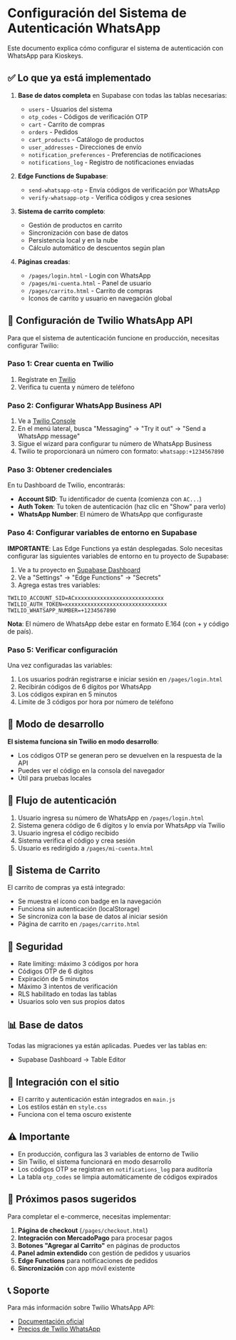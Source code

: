 # Configuración del Sistema de Autenticación WhatsApp

Este documento explica cómo configurar el sistema de autenticación con WhatsApp para Kioskeys.

## ✅ Lo que ya está implementado

1. **Base de datos completa** en Supabase con todas las tablas necesarias:
   - `users` - Usuarios del sistema
   - `otp_codes` - Códigos de verificación OTP
   - `cart` - Carrito de compras
   - `orders` - Pedidos
   - `cart_products` - Catálogo de productos
   - `user_addresses` - Direcciones de envío
   - `notification_preferences` - Preferencias de notificaciones
   - `notifications_log` - Registro de notificaciones enviadas

2. **Edge Functions de Supabase**:
   - `send-whatsapp-otp` - Envía códigos de verificación por WhatsApp
   - `verify-whatsapp-otp` - Verifica códigos y crea sesiones

3. **Sistema de carrito completo**:
   - Gestión de productos en carrito
   - Sincronización con base de datos
   - Persistencia local y en la nube
   - Cálculo automático de descuentos según plan

4. **Páginas creadas**:
   - `/pages/login.html` - Login con WhatsApp
   - `/pages/mi-cuenta.html` - Panel de usuario
   - `/pages/carrito.html` - Carrito de compras
   - Iconos de carrito y usuario en navegación global

## 🔧 Configuración de Twilio WhatsApp API

Para que el sistema de autenticación funcione en producción, necesitas configurar Twilio:

### Paso 1: Crear cuenta en Twilio

1. Regístrate en [Twilio](https://www.twilio.com/try-twilio)
2. Verifica tu cuenta y número de teléfono

### Paso 2: Configurar WhatsApp Business API

1. Ve a [Twilio Console](https://console.twilio.com/)
2. En el menú lateral, busca "Messaging" → "Try it out" → "Send a WhatsApp message"
3. Sigue el wizard para configurar tu número de WhatsApp Business
4. Twilio te proporcionará un número con formato: `whatsapp:+1234567890`

### Paso 3: Obtener credenciales

En tu Dashboard de Twilio, encontrarás:
- **Account SID**: Tu identificador de cuenta (comienza con `AC...`)
- **Auth Token**: Tu token de autenticación (haz clic en "Show" para verlo)
- **WhatsApp Number**: El número de WhatsApp que configuraste

### Paso 4: Configurar variables de entorno en Supabase

**IMPORTANTE**: Las Edge Functions ya están desplegadas. Solo necesitas configurar las siguientes variables de entorno en tu proyecto de Supabase:

1. Ve a tu proyecto en [Supabase Dashboard](https://supabase.com/dashboard)
2. Ve a "Settings" → "Edge Functions" → "Secrets"
3. Agrega estas tres variables:

```
TWILIO_ACCOUNT_SID=ACxxxxxxxxxxxxxxxxxxxxxxxxxxxx
TWILIO_AUTH_TOKEN=xxxxxxxxxxxxxxxxxxxxxxxxxxxxxxxx
TWILIO_WHATSAPP_NUMBER=+1234567890
```

**Nota**: El número de WhatsApp debe estar en formato E.164 (con + y código de país).

### Paso 5: Verificar configuración

Una vez configuradas las variables:

1. Los usuarios podrán registrarse e iniciar sesión en `/pages/login.html`
2. Recibirán códigos de 6 dígitos por WhatsApp
3. Los códigos expiran en 5 minutos
4. Límite de 3 códigos por hora por número de teléfono

## 🧪 Modo de desarrollo

**El sistema funciona sin Twilio en modo desarrollo**:
- Los códigos OTP se generan pero se devuelven en la respuesta de la API
- Puedes ver el código en la consola del navegador
- Útil para pruebas locales

## 📱 Flujo de autenticación

1. Usuario ingresa su número de WhatsApp en `/pages/login.html`
2. Sistema genera código de 6 dígitos y lo envía por WhatsApp vía Twilio
3. Usuario ingresa el código recibido
4. Sistema verifica el código y crea sesión
5. Usuario es redirigido a `/pages/mi-cuenta.html`

## 🛒 Sistema de Carrito

El carrito de compras ya está integrado:
- Se muestra el ícono con badge en la navegación
- Funciona sin autenticación (localStorage)
- Se sincroniza con la base de datos al iniciar sesión
- Página de carrito en `/pages/carrito.html`

## 🔐 Seguridad

- Rate limiting: máximo 3 códigos por hora
- Códigos OTP de 6 dígitos
- Expiración de 5 minutos
- Máximo 3 intentos de verificación
- RLS habilitado en todas las tablas
- Usuarios solo ven sus propios datos

## 📊 Base de datos

Todas las migraciones ya están aplicadas. Puedes ver las tablas en:
- Supabase Dashboard → Table Editor

## 🎨 Integración con el sitio

- El carrito y autenticación están integrados en `main.js`
- Los estilos están en `style.css`
- Funciona con el tema oscuro existente

## ⚠️ Importante

- En producción, configura las 3 variables de entorno de Twilio
- Sin Twilio, el sistema funcionará en modo desarrollo
- Los códigos OTP se registran en `notifications_log` para auditoría
- La tabla `otp_codes` se limpia automáticamente de códigos expirados

## 🚀 Próximos pasos sugeridos

Para completar el e-commerce, necesitas implementar:

1. **Página de checkout** (`/pages/checkout.html`)
2. **Integración con MercadoPago** para procesar pagos
3. **Botones "Agregar al Carrito"** en páginas de productos
4. **Panel admin extendido** con gestión de pedidos y usuarios
5. **Edge Functions** para notificaciones de pedidos
6. **Sincronización** con app móvil existente

## 📞 Soporte

Para más información sobre Twilio WhatsApp API:
- [Documentación oficial](https://www.twilio.com/docs/whatsapp)
- [Precios de Twilio WhatsApp](https://www.twilio.com/whatsapp/pricing)
